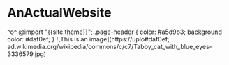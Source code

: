 # AnActualWebsite
^o^
@import "{{site.theme}}";
.page-header {
  color: #a5d9b3;
  background color: #daf0ef;
}
![This is an image](https://uplo#daf0ef;
ad.wikimedia.org/wikipedia/commons/c/c7/Tabby_cat_with_blue_eyes-3336579.jpg)
